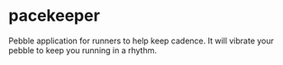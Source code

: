 # pacekeeper
Pebble application for runners to help keep cadence. It will vibrate your pebble to keep you running in a rhythm.
